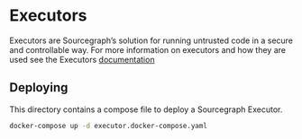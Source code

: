 # Executors

Executors are Sourcegraph’s solution for running untrusted code in a secure and controllable way. For more information on executors and how they are used see the Executors [documentation](https://docs.sourcegraph.com/admin/executors)

## Deploying

This directory contains a compose file to deploy a Sourcegraph Executor.



```bash
docker-compose up -d executor.docker-compose.yaml
```